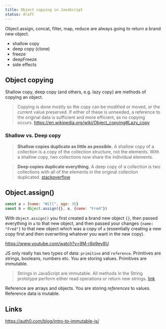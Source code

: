 ```yaml
---
title: Object copying in JavaScript
status: draft
---
```


Object.assign, concat, filter, map, reduce are always going to return a brand new object.

- shallow copy
- deep copy (clone)
- freeze
- deepFreeze
- side effects

## Object copying
Shallow copy, deep copy (and others, e.g. lazy copy) are methods of copying an object.
> Copying is done mostly so the copy can be modified or moved, or the current value preserved. If either of these is unneeded, a reference to the original data is sufficient and more efficient, as no copying occurs.
https://en.wikipedia.org/wiki/Object_copying#Lazy_copy

### Shallow vs. Deep copy
> **Shallow copies duplicate as little as possible.** A shallow copy of a collection is a copy of the collection structure, not the elements. With a shallow copy, two collections now share the individual elements.

> **Deep copies duplicate everything**. A deep copy of a collection is two collections with all of the elements in the original collection duplicated. [stackoverflow](http://stackoverflow.com/a/184745/890814)


## Object.assign()
```javascript
const a = {name: "Will", age: 35}
const b = Object.assign({}, a, {name: "Fred"})
```

With `Object.assign()` you first created a brand new object `{}`, then passed everything in `a` to that new object, and then passed your changes `{name: "Fred"}` to that new object which was a copy of `a` (essentially creating a new copy first and then overwriting whatever you want in the new copy).
 
https://www.youtube.com/watch?v=9M-r8p9ey8U

JS only really has two types of data: `primitive` and `reference`.
Primitives are strings, booleans, numbers etc. You are storing values. Primitives are immutable.

> Strings in JavaScript are immutable. All methods in the String prototype perform either read operations or return new strings. [link](https://auth0.com/blog/intro-to-immutable-js/)

Reference are arrays and objects. You are storing _references_ to values. Reference data is mutable.

Links
---
https://auth0.com/blog/intro-to-immutable-js/